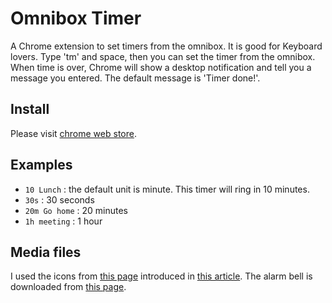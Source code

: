 # Omnibox Timer

A Chrome extension to set timers from the omnibox. It is good for
Keyboard lovers. Type 'tm' and space, then you can set the timer from
the omnibox. When time is over, Chrome will show a desktop
notification and tell you a message you entered. The default message
is 'Timer done!'.

## Install
Please visit [chrome web store][4].

## Examples
* `10 Lunch` : the default unit is minute. This timer will ring in 10 minutes.
* `30s` : 30 seconds
* `20m Go home` : 20 minutes
* `1h meeting` : 1 hour

## Media files
I used the icons from [this page][2] introduced in [this
article][1]. The alarm bell is downloaded from [this page][3].

[1]: http://www.smashingmagazine.com/2009/02/16/50-beautiful-useful-and-free-icon-sets/
[2]: http://sabramedia.com/icons
[3]: http://www.pachd.com/sounds.html
[4]: https://chrome.google.com/webstore/detail/iooaeaogjngpihndkcednkblomlkaaif
